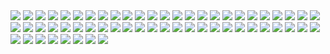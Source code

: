 
<img src="https://raw.githubusercontent.com/ono7/wallpaper/main/tech.png">
<img src="https://raw.githubusercontent.com/ono7/wallpaper/main/sun-aug-2024-00013.jpg">
<img src="https://raw.githubusercontent.com/ono7/wallpaper/main/sun-aug-2024-00008.jpg">
<img src="https://raw.githubusercontent.com/ono7/wallpaper/main/sun-aug-2024-00009.jpg">
<img src="https://raw.githubusercontent.com/ono7/wallpaper/main/sun-aug-2024-00010.jpg">
<img src="https://raw.githubusercontent.com/ono7/wallpaper/main/sun-aug-2024-00011.jpg">
<img src="https://raw.githubusercontent.com/ono7/wallpaper/main/sun-aug-2024-00012.jpg">
<img src="https://raw.githubusercontent.com/ono7/wallpaper/main/sun-aug-2024-00006.jpg">
<img src="https://raw.githubusercontent.com/ono7/wallpaper/main/sun-aug-2024-00007.jpg">
<img src="https://raw.githubusercontent.com/ono7/wallpaper/main/sun-aug-2024-00003.jpg">
<img src="https://raw.githubusercontent.com/ono7/wallpaper/main/sun-aug-2024-00004.jpg">
<img src="https://raw.githubusercontent.com/ono7/wallpaper/main/sun-aug-2024-00005.jpg">
<img src="https://raw.githubusercontent.com/ono7/wallpaper/main/sun-aug-2024-00002.jpg">
<img src="https://raw.githubusercontent.com/ono7/wallpaper/main/sun-aug-2024-00001.jpg">
<img src="https://raw.githubusercontent.com/ono7/wallpaper/main/rocks.png">
<img src="https://raw.githubusercontent.com/ono7/wallpaper/main/routine.jpg">
<img src="https://raw.githubusercontent.com/ono7/wallpaper/main/river2.jpg">
<img src="https://raw.githubusercontent.com/ono7/wallpaper/main/plants_leaves_in_the_water.jpg">
<img src="https://raw.githubusercontent.com/ono7/wallpaper/main/python-minim.png">
<img src="https://raw.githubusercontent.com/ono7/wallpaper/main/mecha-nostalgia.png">
<img src="https://raw.githubusercontent.com/ono7/wallpaper/main/a_video_game_screen_of_a_video_game_01.jpg">
<img src="https://raw.githubusercontent.com/ono7/wallpaper/main/astronaut-balloons.jpg">
<img src="https://raw.githubusercontent.com/ono7/wallpaper/main/lake_1.jpg">
<img src="https://raw.githubusercontent.com/ono7/wallpaper/main/leave-planet.jpg">
<img src="https://raw.githubusercontent.com/ono7/wallpaper/main/a_video_game_screen_of_a_video_game.jpg">
<img src="https://raw.githubusercontent.com/ono7/wallpaper/main/a_screenshot_of_a_computer.jpg">
<img src="https://raw.githubusercontent.com/ono7/wallpaper/main/a_screenshot_of_a_computer_generated_image_of_planets.png">
<img src="https://raw.githubusercontent.com/ono7/wallpaper/main/a_room_with_a_desk_and_a_chair_and_a_skull_on_the_wall.jpg">
<img src="https://raw.githubusercontent.com/ono7/wallpaper/main/a_road_with_trees_and_a_mountain_in_the_background.png">
<img src="https://raw.githubusercontent.com/ono7/wallpaper/main/a_planet_in_space_with_clouds.jpg">
<img src="https://raw.githubusercontent.com/ono7/wallpaper/main/a_mountain_with_snow_on_top_and_a_body_of_water_01.jpg">
<img src="https://raw.githubusercontent.com/ono7/wallpaper/main/a_group_of_people_standing_on_a_mountain.png">
<img src="https://raw.githubusercontent.com/ono7/wallpaper/main/a_moon_in_the_sky.png">
<img src="https://raw.githubusercontent.com/ono7/wallpaper/main/a_boat_in_the_water.jpg">
<img src="https://raw.githubusercontent.com/ono7/wallpaper/main/a_cartoon_of_a_couple_of_tentacles.png">
<img src="https://raw.githubusercontent.com/ono7/wallpaper/main/a_cartoon_of_jellyfish_and_coral_reef.png">
<img src="https://raw.githubusercontent.com/ono7/wallpaper/main/a_foggy_forest_with_trees_and_bushes.png">
<img src="https://raw.githubusercontent.com/ono7/wallpaper/main/a_group_of_colorful_ghosts.png">
<img src="https://raw.githubusercontent.com/ono7/wallpaper/main/File_5.jpg">
<img src="https://raw.githubusercontent.com/ono7/wallpaper/main/a_black_and_white_photo_of_a_city.png">
<img src="https://raw.githubusercontent.com/ono7/wallpaper/main/a_blueprint_of_a_cassette_tape.png">
<img src="https://raw.githubusercontent.com/ono7/wallpaper/main/File_1.jpg">
<img src="https://raw.githubusercontent.com/ono7/wallpaper/main/File_4.jpg">
<img src="https://raw.githubusercontent.com/ono7/wallpaper/main/08252024-31.jpg">
<img src="https://raw.githubusercontent.com/ono7/wallpaper/main/08252024-21.jpg">
<img src="https://raw.githubusercontent.com/ono7/wallpaper/main/08252024-30.jpg">
<img src="https://raw.githubusercontent.com/ono7/wallpaper/main/08252024-20.jpg">
<img src="https://raw.githubusercontent.com/ono7/wallpaper/main/08252024-01.png">
<img src="https://raw.githubusercontent.com/ono7/wallpaper/main/08252024-00024.jpg">
<img src="https://raw.githubusercontent.com/ono7/wallpaper/main/08252024-00020.png">
<img src="https://raw.githubusercontent.com/ono7/wallpaper/main/08252024-00021.png">
<img src="https://raw.githubusercontent.com/ono7/wallpaper/main/08252024-00022.jpg">
<img src="https://raw.githubusercontent.com/ono7/wallpaper/main/08252024-00023.jpg">
<img src="https://raw.githubusercontent.com/ono7/wallpaper/main/08232023-07.jpg">
<img src="https://raw.githubusercontent.com/ono7/wallpaper/main/08232023-05.jpg">
<img src="https://raw.githubusercontent.com/ono7/wallpaper/main/08232023-04.jpg">
<img src="https://raw.githubusercontent.com/ono7/wallpaper/main/08232023-01.jpg">
<img src="https://raw.githubusercontent.com/ono7/wallpaper/main/08232023-02.jpg">
